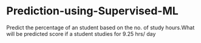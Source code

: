 # Prediction-using-Supervised-ML
Predict the percentage of an student based on the no. of study hours.What will be predicted score if a student studies for 9.25 hrs/ day
